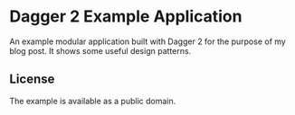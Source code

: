 Dagger 2 Example Application
============================

An example modular application built with Dagger 2 for the purpose of my blog post. It shows some
useful design patterns.

License
-------

The example is available as a public domain.
